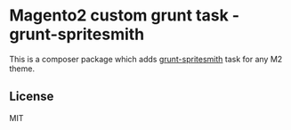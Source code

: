 # Magento2 custom grunt task - grunt-spritesmith

This is a composer package which adds [grunt-spritesmith] task for any M2 theme.


License
----

MIT

[grunt-spritesmith]: <https://github.com/Ensighten/grunt-spritesmith>
